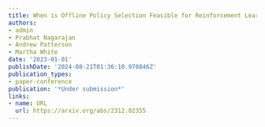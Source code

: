 ```yaml
---
title: When is Offline Policy Selection Feasible for Reinforcement Learning?
authors:
- admin
- Prabhat Nagarajan
- Andrew Patterson
- Martha White
date: '2023-01-01'
publishDate: '2024-08-21T01:36:10.970846Z'
publication_types:
- paper-conference
publication: '*Under submission*'
links:
- name: URL
  url: https://arxiv.org/abs/2312.02355
---
```

